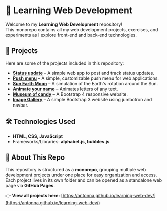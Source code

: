 # 🚀 Learning Web Development  

Welcome to my **Learning Web Development** repository!  
This monorepo contains all my web development projects, exercises, and experiments as I explore front-end and back-end technologies.  

## 📂 Projects  
Here are some of the projects included in this repository:  

- [**Status update**](https://antonna.github.io/learning-web-dev/statusUpdate/) – A simple web app to post and track status updates.  
- [**Push menu**](https://antonna.github.io/learning-web-dev/pushMenu/) –  A simple, customizable push menu for web applications.  
- [**Sun Earth Moon**](https://antonna.github.io/learning-web-dev/sunEarthMoon/) –  A simulation of the Earth's rotation around the Sun.
- [**Animate your name**](https://antonna.github.io/learning-web-dev/animateYourName/) –  Animates letters of any text.
- [**Museum of candy**](https://antonna.github.io/learning-web-dev/museumOfCandy/) –   A Bootstrap 4 responsive website.
- [**Image Gallery**](https://antonna.github.io/learning-web-dev/image-gallery/) –   A simple Bootstrap 3 website using jumbotron and navbar.

## 🛠 Technologies Used  
- **HTML, CSS, JavaScript**  
- Frameworks/Libraries: **alphabet.js, bubbles.js** 

## 📌 About This Repo  
This repository is structured as a **monorepo**, grouping multiple web development projects under one place for easy organization and access.  
Each project lives in its own folder and can be opened as a standalone web page via **GitHub Pages**.  

👉 **View all projects here:** [https://antonna.github.io/learning-web-dev/](https://antonna.github.io/learning-web-dev/)
